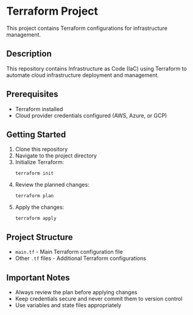 # Terraform Project

This project contains Terraform configurations for infrastructure management.

## Description
This repository contains Infrastructure as Code (IaC) using Terraform to automate cloud infrastructure deployment and management.

## Prerequisites
- Terraform installed
- Cloud provider credentials configured (AWS, Azure, or GCP)

## Getting Started
1. Clone this repository
2. Navigate to the project directory
3. Initialize Terraform:
   ```
   terraform init
   ```
4. Review the planned changes:
   ```
   terraform plan
   ```
5. Apply the changes:
   ```
   terraform apply
   ```

## Project Structure
- `main.tf` - Main Terraform configuration file
- Other `.tf` files - Additional Terraform configurations

## Important Notes
- Always review the plan before applying changes
- Keep credentials secure and never commit them to version control
- Use variables and state files appropriately

